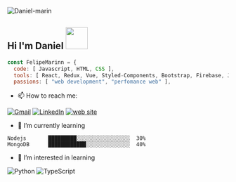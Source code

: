 ![Daniel-marin](https://user-images.githubusercontent.com/74942682/137605619-58d5daad-ed48-4a19-b68c-64e79df5a32b.png)


## Hi I'm Daniel  <img src="https://media.giphy.com/media/VgCDAzcKvsR6OM0uWg/giphy.gif" width="50"> 

```javascript
const FelipeMarinn = {
  code: [ Javascript, HTML, CSS ],
  tools: [ React, Redux, Vue, Styled-Components, Bootstrap, Firebase, Jest, Enzyme ],
  passions: [ "web development", "perfomance web" ],
```

- :mailbox: How to reach me:

[![Gmail](https://img.shields.io/badge/-GMAIL-D14836?style=for-the-badge&logo=gmail&logoColor=white)](mailto:d.maringuisao@gmail.com)
[![LinkedIn](https://img.shields.io/badge/-LINKEDIN-0077B5?style=for-the-badge&logo=linkedin&logoColor=white)](https://www.linkedin.com/in/marin-daniel/)
[![web site](https://img.shields.io/badge/-website-e79248?style=for-the-badge)](https://daniel-marin.netlify.app/)

- 🌱 I’m currently learning 

```text
Nodejs       █████████░░░░░░░░░░░░░░░░░  30%
MongoDB      ████████████░░░░░░░░░░░░░░  40% 
```

- 🚀 I’m interested in learning 

![Python](https://img.shields.io/badge/-Python-000000?style=flat&logo=python) 
![TypeScript](https://img.shields.io/badge/-TypeScript-000000?style=flat&logo=typescript)     


